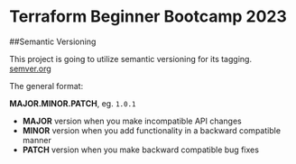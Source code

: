 # Terraform Beginner Bootcamp 2023

##Semantic Versioning

This project is going to utilize semantic versioning for its tagging. [semver.org](https://semver.org/)

The general format:

**MAJOR.MINOR.PATCH**, eg. `1.0.1`

- **MAJOR** version when you make incompatible API changes 
- **MINOR** version when you add functionality in a backward compatible manner 
- **PATCH** version when you make backward compatible bug fixes